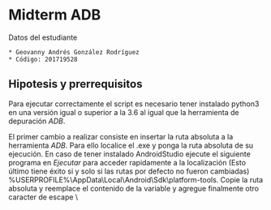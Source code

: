 # Midterm ADB
Datos del estudiante

    * Geovanny Andrés González Rodríguez
    * Código: 201719528

## Hipotesis y prerrequisitos
Para ejecutar correctamente el script es necesario tener instalado python3 en una versión igual o superior a la 3.6 al igual que la herramienta de depuración _ADB_.

El primer cambio a realizar consiste en insertar la ruta absoluta a la herramienta _ADB_. Para ello localice el .exe y ponga la ruta absoluta de su ejecución. En caso de tener instalado AndroidStudio ejecute el siguiente programa en _Ejecutar_ para acceder rapidamente a la localización (Esto último tiene éxito si y solo si las rutas por defecto no fueron cambiadas) %USERPROFILE%\AppData\Local\Android\Sdk\platform-tools\. Copie la ruta absoluta y reemplace el contenido de la variable y agregue finalmente otro caracter de escape \

